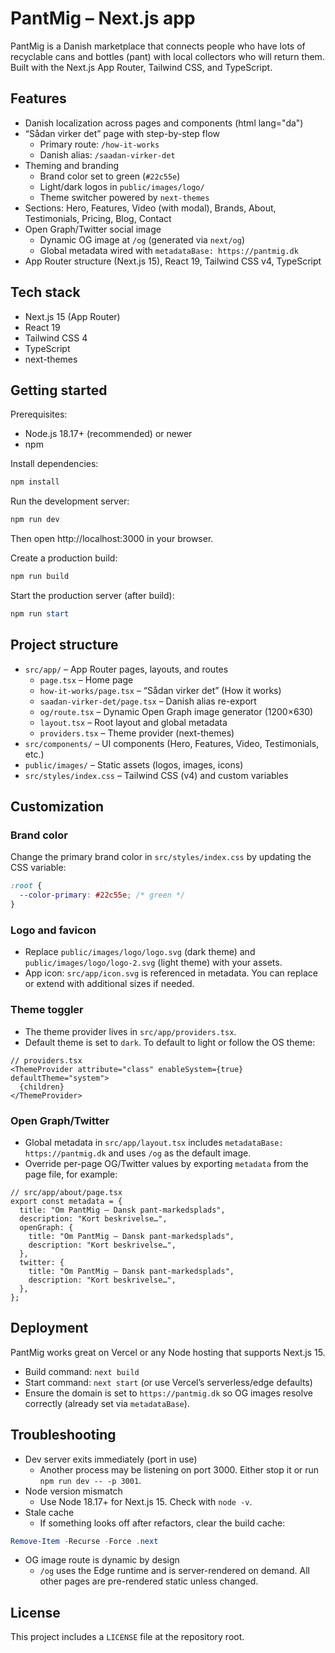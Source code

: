 # PantMig – Next.js app

PantMig is a Danish marketplace that connects people who have lots of recyclable cans and bottles (pant) with local collectors who will return them. Built with the Next.js App Router, Tailwind CSS, and TypeScript.

## Features

- Danish localization across pages and components (html lang="da")
- “Sådan virker det” page with step-by-step flow
  - Primary route: `/how-it-works`
  - Danish alias: `/saadan-virker-det`
- Theming and branding
  - Brand color set to green (`#22c55e`)
  - Light/dark logos in `public/images/logo/`
  - Theme switcher powered by `next-themes`
- Sections: Hero, Features, Video (with modal), Brands, About, Testimonials, Pricing, Blog, Contact
- Open Graph/Twitter social image
  - Dynamic OG image at `/og` (generated via `next/og`)
  - Global metadata wired with `metadataBase: https://pantmig.dk`
- App Router structure (Next.js 15), React 19, Tailwind CSS v4, TypeScript

## Tech stack

- Next.js 15 (App Router)
- React 19
- Tailwind CSS 4
- TypeScript
- next-themes

## Getting started

Prerequisites:

- Node.js 18.17+ (recommended) or newer
- npm

Install dependencies:

```powershell
npm install
```

Run the development server:

```powershell
npm run dev
```

Then open http://localhost:3000 in your browser.

Create a production build:

```powershell
npm run build
```

Start the production server (after build):

```powershell
npm run start
```

## Project structure

- `src/app/` – App Router pages, layouts, and routes
  - `page.tsx` – Home page
  - `how-it-works/page.tsx` – “Sådan virker det” (How it works)
  - `saadan-virker-det/page.tsx` – Danish alias re-export
  - `og/route.tsx` – Dynamic Open Graph image generator (1200×630)
  - `layout.tsx` – Root layout and global metadata
  - `providers.tsx` – Theme provider (next-themes)
- `src/components/` – UI components (Hero, Features, Video, Testimonials, etc.)
- `public/images/` – Static assets (logos, images, icons)
- `src/styles/index.css` – Tailwind CSS (v4) and custom variables

## Customization

### Brand color

Change the primary brand color in `src/styles/index.css` by updating the CSS variable:

```css
:root {
  --color-primary: #22c55e; /* green */
}
```

### Logo and favicon

- Replace `public/images/logo/logo.svg` (dark theme) and `public/images/logo/logo-2.svg` (light theme) with your assets.
- App icon: `src/app/icon.svg` is referenced in metadata. You can replace or extend with additional sizes if needed.

### Theme toggler

- The theme provider lives in `src/app/providers.tsx`.
- Default theme is set to `dark`. To default to light or follow the OS theme:

```tsx
// providers.tsx
<ThemeProvider attribute="class" enableSystem={true} defaultTheme="system">
  {children}
</ThemeProvider>
```

### Open Graph/Twitter

- Global metadata in `src/app/layout.tsx` includes `metadataBase: https://pantmig.dk` and uses `/og` as the default image.
- Override per-page OG/Twitter values by exporting `metadata` from the page file, for example:

```tsx
// src/app/about/page.tsx
export const metadata = {
  title: "Om PantMig – Dansk pant-markedsplads",
  description: "Kort beskrivelse…",
  openGraph: {
    title: "Om PantMig – Dansk pant-markedsplads",
    description: "Kort beskrivelse…",
  },
  twitter: {
    title: "Om PantMig – Dansk pant-markedsplads",
    description: "Kort beskrivelse…",
  },
};
```

## Deployment

PantMig works great on Vercel or any Node hosting that supports Next.js 15.

- Build command: `next build`
- Start command: `next start` (or use Vercel’s serverless/edge defaults)
- Ensure the domain is set to `https://pantmig.dk` so OG images resolve correctly (already set via `metadataBase`).

## Troubleshooting

- Dev server exits immediately (port in use)
  - Another process may be listening on port 3000. Either stop it or run `npm run dev -- -p 3001`.
- Node version mismatch
  - Use Node 18.17+ for Next.js 15. Check with `node -v`.
- Stale cache
  - If something looks off after refactors, clear the build cache:

```powershell
Remove-Item -Recurse -Force .next
```

- OG image route is dynamic by design
  - `/og` uses the Edge runtime and is server-rendered on demand. All other pages are pre-rendered static unless changed.

## License

This project includes a `LICENSE` file at the repository root.
